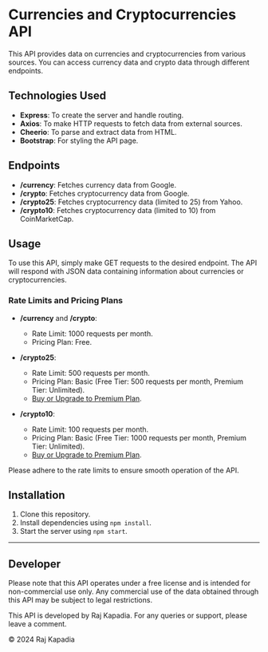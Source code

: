 # Currencies and Cryptocurrencies API

This API provides data on currencies and cryptocurrencies from various sources. You can access currency data and crypto data through different endpoints.

## Technologies Used

- **Express**: To create the server and handle routing.
- **Axios**: To make HTTP requests to fetch data from external sources.
- **Cheerio**: To parse and extract data from HTML.
- **Bootstrap**: For styling the API page.

## Endpoints

- **/currency**: Fetches currency data from Google.
- **/crypto**: Fetches cryptocurrency data from Google.
- **/crypto25**: Fetches cryptocurrency data (limited to 25) from Yahoo.
- **/crypto10**: Fetches cryptocurrency data (limited to 10) from CoinMarketCap.

## Usage

To use this API, simply make GET requests to the desired endpoint. The API will respond with JSON data containing information about currencies or cryptocurrencies.

### Rate Limits and Pricing Plans

- **/currency** and **/crypto**: 
  - Rate Limit: 1000 requests per month.
  - Pricing Plan: Free.

- **/crypto25**:
  - Rate Limit: 500 requests per month.
  - Pricing Plan: Basic (Free Tier: 500 requests per month, Premium Tier: Unlimited). 
  - [Buy or Upgrade to Premium Plan](#).

- **/crypto10**:
  - Rate Limit: 100 requests per month.
  - Pricing Plan: Basic (Free Tier: 1000 requests per month, Premium Tier: Unlimited).
  - [Buy or Upgrade to Premium Plan](#).

Please adhere to the rate limits to ensure smooth operation of the API.

## Installation

1. Clone this repository.
2. Install dependencies using `npm install`.
3. Start the server using `npm start`.

---
## Developer

Please note that this API operates under a free license and is intended for non-commercial use only. Any commercial use of the data obtained through this API may be subject to legal restrictions.

This API is developed by Raj Kapadia. For any queries or support, please leave a comment.

© 2024 Raj Kapadia